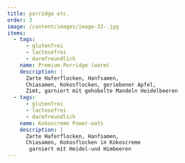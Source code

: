 ```yaml
---
title: porridge etc.
order: 3
image: /content/images/image-32-.jpg
items:
  - tags:
      - glutenfrei
      - lactosefrei
      - darmfreundlich
    name: Premium-Porridge (warm)
    description: |
      Zarte Haferflocken, Hanfsamen,
      Chiasamen, Kokosflocken, geriebener Apfel, 
      Zimt, garniert mit gehobelte Mandeln Heidelbeeren
  - tags:
      - glutenfrei
      - lactosefrei
      - darmfreundlich
    name: Kokoscreme Power-oats
    description: |
      Zarte Haferflocken, Hanfsamen, 
      Chiasamen, Kokosflocken in Kokoscreme
       garniert mit Heidel-und Himbeeren
---
```

